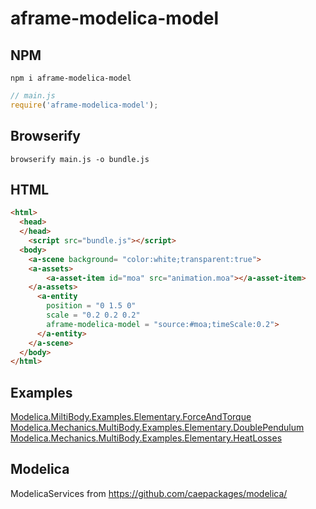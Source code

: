 # aframe-modelica-model

## NPM

```
npm i aframe-modelica-model
```

```javascript
// main.js
require('aframe-modelica-model');
```

## Browserify

```
browserify main.js -o bundle.js
```

## HTML

```html
<html>
  <head>
  </head>
    <script src="bundle.js"></script>  
  <body>
    <a-scene background= "color:white;transparent:true">
	<a-assets>
		<a-asset-item id="moa" src="animation.moa"></a-asset-item>
	</a-assets>
      <a-entity
        position = "0 1.5 0"
        scale = "0.2 0.2 0.2"
        aframe-modelica-model = "source:#moa;timeScale:0.2">
      </a-entity>
    </a-scene>
  </body>
</html>
```

## Examples
<a href="https://receptive-grill.glitch.me">Modelica.MiltiBody.Examples.Elementary.ForceAndTorque</a>
<a href="https://stump-allosaurus.glitch.me">Modelica.Mechanics.MultiBody.Examples.Elementary.DoublePendulum</a>
<a href="https://shocking-crown.glitch.me">Modelica.Mechanics.MultiBody.Examples.Elementary.HeatLosses</a>

## Modelica

ModelicaServices from
https://github.com/caepackages/modelica/
